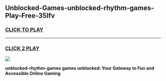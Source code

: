
## Unblocked-Games-unblocked-rhythm-games-Play-Free-35lfv
<h3>
<a href="https://premium76.site?title=unblocked-rhythm-games&ref=19M">CLICK TO PLAY</a></h3>
<hr>

<h3>
<a href="https://premium76.site?title=unblocked-rhythm-games&ref=19M">CLICK 2 PLAY</a>
  
</h3>

<a href="https://premium76.site?title=unblocked-rhythm-games&ref=19M"><img src="https://clearcache.store/games.png"></a>


**unblocked-rhythm-games games unblocked: Your Gateway to Fun and Accessible Online Gaming**
